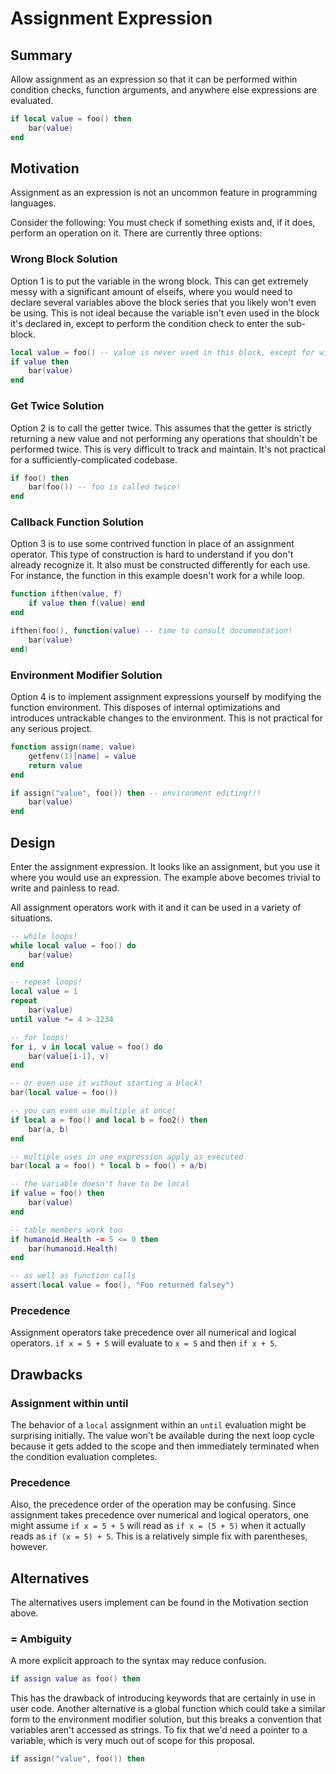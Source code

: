 # Assignment Expression

## Summary

Allow assignment as an expression so that it can be performed within condition checks, function arguments, and anywhere else expressions are evaluated.

```lua
if local value = foo() then
    bar(value)
end
```

## Motivation

Assignment as an expression is not an uncommon feature in programming languages.

Consider the following: You must check if something exists and, if it does, perform an operation on it. There are currently three options:

### Wrong Block Solution
Option 1 is to put the variable in the wrong block. This can get extremely messy with a significant amount of elseifs, where you would need to declare several variables above the block series that you likely won't even be using. This is not ideal because the variable isn't even used in the block it's declared in, except to perform the condition check to enter the sub-block.
```lua
local value = foo() -- value is never used in this block, except for within the condition!
if value then
    bar(value)
end
```

### Get Twice Solution
Option 2 is to call the getter twice. This assumes that the getter is strictly returning a new value and not performing any operations that shouldn't be performed twice. This is very difficult to track and maintain. It's not practical for a sufficiently-complicated codebase.
```lua
if foo() then
    bar(foo()) -- foo is called twice!
end
```

### Callback Function Solution
Option 3 is to use some contrived function in place of an assignment operator. This type of construction is hard to understand if you don't already recognize it. It also must be constructed differently for each use. For instance, the function in this example doesn't work for a while loop.
```lua
function ifthen(value, f)
    if value then f(value) end
end

ifthen(foo(), function(value) -- time to consult documentation!
    bar(value)
end)
```

### Environment Modifier Solution
Option 4 is to implement assignment expressions yourself by modifying the function environment. This disposes of internal optimizations and introduces untrackable changes to the environment. This is not practical for any serious project.
```lua
function assign(name, value)
    getfenv(1)[name] = value
    return value
end

if assign("value", foo()) then -- environment editing!!!
    bar(value)
end
```

## Design

Enter the assignment expression. It looks like an assignment, but you use it where you would use an expression. The example above becomes trivial to write and painless to read.

All assignment operators work with it and it can be used in a variety of situations.

```lua
-- while loops!
while local value = foo() do
    bar(value)
end

-- repeat loops!
local value = 1
repeat
    bar(value)
until value *= 4 > 1234

-- for loops!
for i, v in local value = foo() do
    bar(value[i-1], v)
end

-- or even use it without starting a block!
bar(local value = foo())

-- you can even use multiple at once!
if local a = foo() and local b = foo2() then
    bar(a, b)
end

-- multiple uses in one expression apply as executed
bar(local a = foo() * local b = foo() + a/b)

-- the variable doesn't have to be local
if value = foo() then
    bar(value)
end

-- table members work too
if humanoid.Health -= 5 <= 0 then
    bar(humanoid.Health)
end

-- as well as function calls
assert(local value = foo(), "Foo returned falsey")
```

### Precedence

Assignment operators take precedence over all numerical and logical operators. `if x = 5 + 5` will evaluate to `x = 5` and then `if x + 5`.

## Drawbacks

### Assignment within until
The behavior of a `local` assignment within an `until` evaluation might be surprising initially. The value won't be available during the next loop cycle because it gets added to the scope and then immediately terminated when the condition evaluation completes.

### Precedence
Also, the precedence order of the operation may be confusing. Since assignment takes precedence over numerical and logical operators, one might assume `if x = 5 + 5` will read as `if x = (5 + 5)` when it actually reads as `if (x = 5) + 5`. This is a relatively simple fix with parentheses, however.

## Alternatives

The alternatives users implement can be found in the Motivation section above.

### = Ambiguity
A more explicit approach to the syntax may reduce confusion.

```lua
if assign value as foo() then
```

This has the drawback of introducing keywords that are certainly in use in user code. Another alternative is a global function which could take a similar form to the environment modifier solution, but this breaks a convention that variables aren't accessed as strings. To fix that we'd need a pointer to a variable, which is very much out of scope for this proposal.

```lua
if assign("value", foo()) then
```